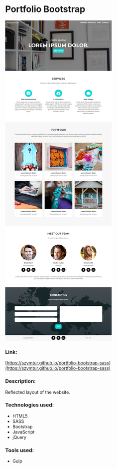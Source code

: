 # Portfolio Bootstrap

![](img/layout/layout.png)

### Link:
[https://szymtur.github.io/portfolio-bootstrap-sass](https://szymtur.github.io/portfolio-bootstrap-sass)

### Description:
Reflected layout of the website.

### Technologies used:
- HTML5
- SASS
- Bootstrap
- JavaScript
- jQuery

### Tools used:
- Gulp